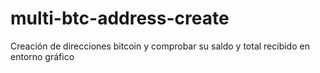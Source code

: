 # multi-btc-address-create
Creación de direcciones bitcoin y comprobar su saldo y total recibido en entorno gráfico
